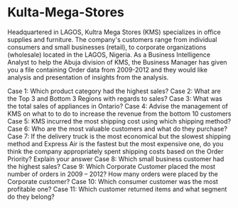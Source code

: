 # Kulta-Mega-Stores
Headquartered in LAGOS, Kultra Mega Stores (KMS) specializes in office supplies and furniture. The company's customers range from individual consumers and small businesses (retail), to corporate organizations (wholesale) located in the LAGOS, Nigeria.
As a Business Intelligence Analyst to help the Abuja division of KMS, the Business Manager has given you a file containing Order data from 2009-2012 and they would like analysis and presentation of insights from the analysis.

Case 1: Which product category had the highest sales?
Case 2: What are the Top 3 and Bottom 3 Regions with regards to
sales?
Case 3: What was the total sales of appliances in Ontario?
Case 4: Advise the management of KMS on what to to do to increase the revenue from the bottom 10 customers
Case 5: KMS incurred the most shipping cost using which shipping method?
Case 6: Who are the most valuable customers and what do they purchase?
Case 7: If the delivery truck is the most economical but the slowest shipping method and Express Air is the fastest but the most expensive one, do you think the company appropriately spent shipping costs based on the Order Priority? Explain your answer
Case 8: Which small business customer had the highest sales?
Case 9: Which Corporate Customer placed the most number of orders in 2009 – 2012? How many orders were placed by the Corporate customer?
Case 10: Which consumer customer was the most profitable one?
Case 11: Which customer returned items and what segment do they belong?
